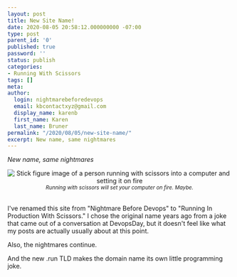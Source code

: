 ```yaml
---
layout: post
title: New Site Name!
date: 2020-08-05 20:58:12.000000000 -07:00
type: post
parent_id: '0'
published: true
password: ''
status: publish
categories:
- Running With Scissors
tags: []
meta:
author:
  login: nightmarebeforedevops
  email: kbcontactxyz@gmail.com
  display_name: karenb
  first_name: Karen
  last_name: Bruner
permalink: "/2020/08/05/new-site-name/"
excerpt: New name, same nightmares
---
```


_New name, same nightmares_

<div align="center">
<img 
src="{{ site.baseurl }}/assets/images/2020/08/sketch1596660776299-01.jpeg"
alt="Stick figure image of a person running with scissors into a computer and setting it on fire">
<br>
<i><small>
Running with scissors will set your computer on fire. Maybe.
</small></i>
</div>
<br>

I've renamed this site from "Nightmare Before Devops" to "Running In Production With Scissors." I chose the original name years ago from a joke that came out of a conversation at DevopsDay, but it doesn't feel like what my posts are actually usually about at this point.


Also, the nightmares continue.


And the new .run TLD makes the domain name its own little programming joke.

